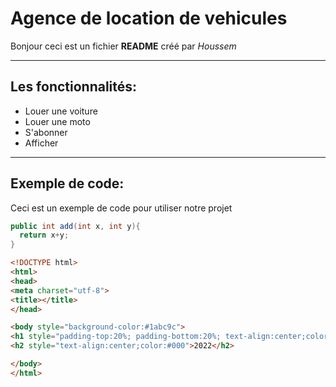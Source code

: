 # Agence de location de vehicules
Bonjour ceci est un fichier **README** créé par *Houssem*
___
## Les fonctionnalités:
+ Louer une voiture
+ Louer une moto
+ S'abonner
+ Afficher 
___
## Exemple de code:
Ceci est un exemple de code pour utiliser notre projet
```java
public int add(int x, int y){
  return x+y;
}
```
```html
<!DOCTYPE html>
<html>
<head>
<meta charset="utf-8">
<title></title>
</head>

<body style="background-color:#1abc9c">
<h1 style="padding-top:20%; padding-bottom:20%; text-align:center;color:#000">Agence de location de voitures et Motos</h1>
<h2 style="text-align:center;color:#000">2022</h2>

</body>
</html>
```

